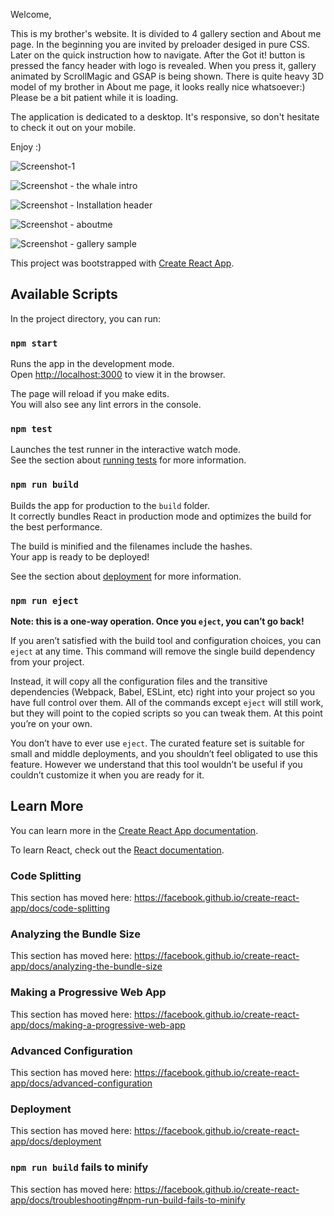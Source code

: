 Welcome, 

This is my brother's website. It is divided to 4 gallery section and About me page. 
In the beginning you are invited by preloader desiged in pure CSS. 
Later on the quick instruction how to navigate. 
After the Got it! button is pressed the fancy header with logo is revealed. When you press it, gallery animated by ScrollMagic and GSAP is being shown. 
There is quite heavy 3D model of my brother in About me page, it looks really nice whatsoever:) Please be a bit patient while it is loading. 

The application is dedicated to a desktop. It's responsive, so don't hesitate to check it out on your mobile.

Enjoy :)

![Screenshot-1](https://user-images.githubusercontent.com/46679378/68583271-0d5f6480-047d-11ea-92f9-6f307f87fb9f.jpg)

![Screenshot -  the whale intro](https://user-images.githubusercontent.com/46679378/68583451-72b35580-047d-11ea-993e-1e70bcc386f2.jpg)

![Screenshot - Installation header](https://user-images.githubusercontent.com/46679378/68583507-9eced680-047d-11ea-86dd-25cbe89ad7ba.jpg)


![Screenshot - aboutme](https://user-images.githubusercontent.com/46679378/68583565-c4f47680-047d-11ea-91f4-f77cac432fc4.jpg)

![Screenshot - gallery sample](https://user-images.githubusercontent.com/46679378/68583600-da69a080-047d-11ea-9d21-e62dfafc47a9.jpg)

This project was bootstrapped with [Create React App](https://github.com/facebook/create-react-app).

## Available Scripts

In the project directory, you can run:

### `npm start`

Runs the app in the development mode.<br>
Open [http://localhost:3000](http://localhost:3000) to view it in the browser.

The page will reload if you make edits.<br>
You will also see any lint errors in the console.

### `npm test`

Launches the test runner in the interactive watch mode.<br>
See the section about [running tests](https://facebook.github.io/create-react-app/docs/running-tests) for more information.

### `npm run build`

Builds the app for production to the `build` folder.<br>
It correctly bundles React in production mode and optimizes the build for the best performance.

The build is minified and the filenames include the hashes.<br>
Your app is ready to be deployed!

See the section about [deployment](https://facebook.github.io/create-react-app/docs/deployment) for more information.

### `npm run eject`

**Note: this is a one-way operation. Once you `eject`, you can’t go back!**

If you aren’t satisfied with the build tool and configuration choices, you can `eject` at any time. This command will remove the single build dependency from your project.

Instead, it will copy all the configuration files and the transitive dependencies (Webpack, Babel, ESLint, etc) right into your project so you have full control over them. All of the commands except `eject` will still work, but they will point to the copied scripts so you can tweak them. At this point you’re on your own.

You don’t have to ever use `eject`. The curated feature set is suitable for small and middle deployments, and you shouldn’t feel obligated to use this feature. However we understand that this tool wouldn’t be useful if you couldn’t customize it when you are ready for it.

## Learn More

You can learn more in the [Create React App documentation](https://facebook.github.io/create-react-app/docs/getting-started).

To learn React, check out the [React documentation](https://reactjs.org/).

### Code Splitting

This section has moved here: https://facebook.github.io/create-react-app/docs/code-splitting

### Analyzing the Bundle Size

This section has moved here: https://facebook.github.io/create-react-app/docs/analyzing-the-bundle-size

### Making a Progressive Web App

This section has moved here: https://facebook.github.io/create-react-app/docs/making-a-progressive-web-app

### Advanced Configuration

This section has moved here: https://facebook.github.io/create-react-app/docs/advanced-configuration

### Deployment

This section has moved here: https://facebook.github.io/create-react-app/docs/deployment

### `npm run build` fails to minify

This section has moved here: https://facebook.github.io/create-react-app/docs/troubleshooting#npm-run-build-fails-to-minify
